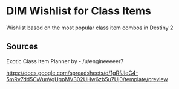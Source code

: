 # DIM Wishlist for Class Items
Wishlist based on the most popular class item combos in Destiny 2

## Sources
Exotic Class Item Planner by - /u/engineeeeer7

https://docs.google.com/spreadsheets/d/1gRfJIeC4-5mRv7dd5CWunVgUgpMV302UHw6zb5u7Uj0/template/preview

